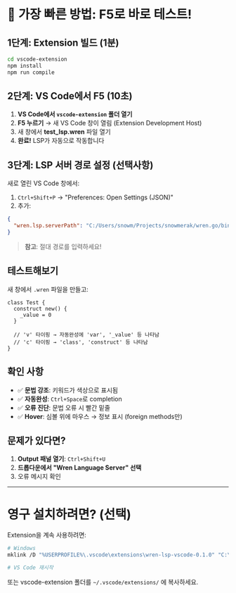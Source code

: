 # 🚀 가장 빠른 방법: F5로 바로 테스트!

## 1단계: Extension 빌드 (1분)

```bash
cd vscode-extension
npm install
npm run compile
```

## 2단계: VS Code에서 F5 (10초)

1. **VS Code에서 `vscode-extension` 폴더 열기**
2. **F5 누르기** → 새 VS Code 창이 열림 (Extension Development Host)
3. 새 창에서 **test_lsp.wren** 파일 열기
4. **완료!** LSP가 자동으로 작동합니다

## 3단계: LSP 서버 경로 설정 (선택사항)

새로 열린 VS Code 창에서:

1. `Ctrl+Shift+P` → "Preferences: Open Settings (JSON)"
2. 추가:
```json
{
  "wren.lsp.serverPath": "C:/Users/snowm/Projects/snowmerak/wren.go/bin/wren-lsp-std.exe"
}
```

> **참고**: 절대 경로를 입력하세요!

## 테스트해보기

새 창에서 `.wren` 파일을 만들고:

```wren
class Test {
  construct new() {
    _value = 0
  }
  
  // 'v' 타이핑 → 자동완성에 'var', '_value' 등 나타남
  // 'c' 타이핑 → 'class', 'construct' 등 나타남
}
```

## 확인 사항

- ✅ **문법 강조**: 키워드가 색상으로 표시됨
- ✅ **자동완성**: `Ctrl+Space`로 completion
- ✅ **오류 진단**: 문법 오류 시 빨간 밑줄
- ✅ **Hover**: 심볼 위에 마우스 → 정보 표시 (foreign methods만)

## 문제가 있다면?

1. **Output 패널 열기**: `Ctrl+Shift+U`
2. **드롭다운에서 "Wren Language Server" 선택**
3. 오류 메시지 확인

---

# 영구 설치하려면? (선택)

Extension을 계속 사용하려면:

```bash
# Windows
mklink /D "%USERPROFILE%\.vscode\extensions\wren-lsp-vscode-0.1.0" "C:\Users\snowm\Projects\snowmerak\wren.go\vscode-extension"

# VS Code 재시작
```

또는 vscode-extension 폴더를 `~/.vscode/extensions/` 에 복사하세요.
